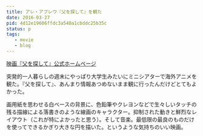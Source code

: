 ```yaml
---
title: アレ・アブレウ『父を探して』を観た
date: 2016-03-27
pid: 4d12e19606ffdc3a540a1cbddc25b35c
status: p
tags:
   - movie
   - blog
---
```


[映画『父を探して』公式ホームページ][1]

突発的一人暮らしの週末にやっぱり大学生みたいにミニシアターで海外アニメを観た。『父を探して』、あんまり情報あつめないまま観に行ったんだけどとてもよかった。

画用紙を思わせる白ベースの背景に、色鉛筆やクレヨンなどで生々しいタッチの残る描線による落書きのような線画のキャラクター。抑制された動きと鮮烈なレイアウト（これが特によかったと思う）。そして音楽。最低限の最良のものだけを使ってできるかぎり大きな円を描いた。というような気持ちのいい映画。

[1]:	http://newdeer.net/sagashite/